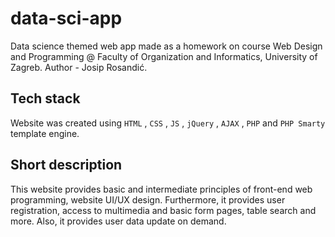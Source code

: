 # data-sci-app

Data science themed web app made as a homework on course Web Design and Programming @ Faculty of Organization and Informatics, University of Zagreb. Author - Josip Rosandić.

## Tech stack
Website was created using `HTML` , `CSS` , `JS` , `jQuery` , `AJAX` , `PHP` and `PHP Smarty` template engine. 

## Short description
This website provides basic and intermediate principles of front-end web programming, website UI/UX design. Furthermore, it provides user registration, access to multimedia and basic form pages, table search and more.
Also, it provides user data update on demand.
